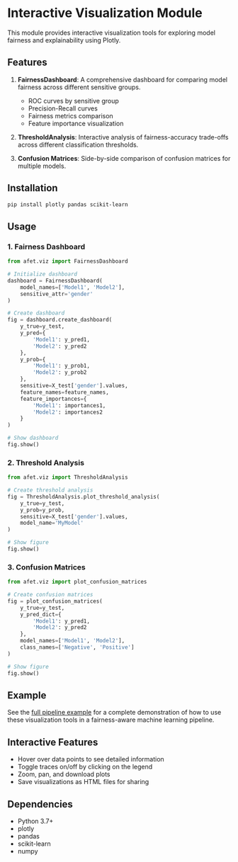 # Interactive Visualization Module

This module provides interactive visualization tools for exploring model fairness and explainability using Plotly.

## Features

1. **FairnessDashboard**: A comprehensive dashboard for comparing model fairness across different sensitive groups.
   - ROC curves by sensitive group
   - Precision-Recall curves
   - Fairness metrics comparison
   - Feature importance visualization

2. **ThresholdAnalysis**: Interactive analysis of fairness-accuracy trade-offs across different classification thresholds.

3. **Confusion Matrices**: Side-by-side comparison of confusion matrices for multiple models.

## Installation

```bash
pip install plotly pandas scikit-learn
```

## Usage

### 1. Fairness Dashboard

```python
from afet.viz import FairnessDashboard

# Initialize dashboard
dashboard = FairnessDashboard(
    model_names=['Model1', 'Model2'],
    sensitive_attr='gender'
)

# Create dashboard
fig = dashboard.create_dashboard(
    y_true=y_test,
    y_pred={
        'Model1': y_pred1,
        'Model2': y_pred2
    },
    y_prob={
        'Model1': y_prob1,
        'Model2': y_prob2
    },
    sensitive=X_test['gender'].values,
    feature_names=feature_names,
    feature_importances={
        'Model1': importances1,
        'Model2': importances2
    }
)

# Show dashboard
fig.show()
```

### 2. Threshold Analysis

```python
from afet.viz import ThresholdAnalysis

# Create threshold analysis
fig = ThresholdAnalysis.plot_threshold_analysis(
    y_true=y_test,
    y_prob=y_prob,
    sensitive=X_test['gender'].values,
    model_name='MyModel'
)

# Show figure
fig.show()
```

### 3. Confusion Matrices

```python
from afet.viz import plot_confusion_matrices

# Create confusion matrices
fig = plot_confusion_matrices(
    y_true=y_test,
    y_pred_dict={
        'Model1': y_pred1,
        'Model2': y_pred2
    },
    model_names=['Model1', 'Model2'],
    class_names=['Negative', 'Positive']
)

# Show figure
fig.show()
```

## Example

See the [full pipeline example](../../examples/full_pipeline_example.py) for a complete demonstration of how to use these visualization tools in a fairness-aware machine learning pipeline.

## Interactive Features

- Hover over data points to see detailed information
- Toggle traces on/off by clicking on the legend
- Zoom, pan, and download plots
- Save visualizations as HTML files for sharing

## Dependencies

- Python 3.7+
- plotly
- pandas
- scikit-learn
- numpy
